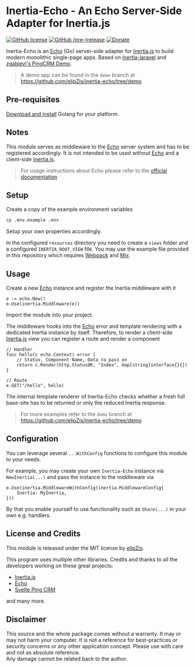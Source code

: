 # Inertia-Echo - An Echo Server-Side Adapter for Inertia.js 
[![GitHub license](https://img.shields.io/github/license/elipzis/inertia-echo.svg)](https://github.com/elipzis/inertia-echo/blob/master/LICENSE.md) [![GitHub (pre-)release](https://img.shields.io/badge/release-0.1.0-yellow.svg)](https://github.com/elipzis/inertia-echo/releases/tag/0.1.0) [![Donate](https://img.shields.io/badge/Donate-PayPal-green.svg)](https://www.paypal.me/elipzis)

Inertia-Echo is an [Echo][3] (Go) server-side adapter for [Inertia.js][2] to build modern monolithic single-page apps. 
Based on [inertia-laravel][4] and [zgabievi's PingCRM Demo][5].

> A demo app can be found in the `demo` branch at https://github.com/elipZis/inertia-echo/tree/demo

## Pre-requisites
[Download and install][7] Golang for your platform.

## Notes
This module serves as middleware to the [Echo][3] server system and has to be registered accordingly.
It is not intended to be used without [Echo][3] and a client-side [Inertia.js][2].

> For usage instructions about Echo please refer to the [official documentation][14]

## Setup
Create a copy of the example environment variables
```sh
cp .env.example .env
```
Setup your own properties accordingly.

In the configured `resources` directory you need to create a `views` folder and a configured `INERTIA_ROOT_VIEW` file.
You may use the example file provided in this repository which requires [Webpack][15] and [Mix][16].

## Usage
Create a new [Echo][3] instance and register the Inertia middleware with it
```golang
e := echo.New()
e.Use(inertia.Middleware(e))
```
Import the module into your project.

The middleware hooks into the [Echo][3] error and template rendering with a dedicated Inertia instance by itself. 
Therefore, to render a client-side [Inertia.js][2] view you can register a route and render a component
```
// Handler
func hello(c echo.Context) error {
    // Status, Component Name, Data to pass on
    return c.Render(http.StatusOK, "Index", map[string]interface{}{})
}

// Route
e.GET("/hello", hello)
```
The internal template renderer of Inertia-Echo checks whether a fresh full base-site has to be returned or only the reduced Inertia response.

> For more examples refer to the `demo` branch at https://github.com/elipZis/inertia-echo/tree/demo

## Configuration
You can leverage several `...WithConfig` functions to configure this module to your needs.

For example, you may create your own `Inertia-Echo` instance via `NewInertia(...)` and pass the instance to the middleware via 
```
e.Use(inertia.MiddlewareWithConfig(inertia.MiddlewareConfig{
    Inertia: MyInertia,
}))
```
By that you enable yourself to use functionality such as `Share(...)` in your own e.g. handlers.

## License and Credits
This module is released under the MIT license by [elipZis][1].

This program uses multiple other libraries. Credits and thanks to all the developers working on these great projects:
* [Inertia.js][2]
* [Echo][3]
* [Svelte Ping CRM][5]

and many more.

## Disclaimer
This source and the whole package comes without a warranty. It may or may not harm your computer. 
It is not a reference for best-practices or security concerns or any other application concept.
Please use with care and not as absolute reference.  
Any damage cannot be related back to the author. 

  [1]: https://elipZis.com
  [2]: https://inertiajs.com/
  [3]: https://echo.labstack.com/
  [4]: https://github.com/inertiajs/inertia-laravel
  [5]: https://github.com/zgabievi/pingcrm-svelte
  [6]: https://svelte.dev/
  [7]: https://golang.org/dl/
  [8]: https://www.postgresql.org/download/
  [9]: https://github.com/go-gorm/gorm/
  [10]: https://github.com/gorilla/sessions
  [11]: https://github.com/dgrijalva/jwt-go
  [12]: https://github.com/go-playground/validator
  [13]: https://github.com/joho/godotenv
  [14]: https://echo.labstack.com/guide
  [15]: https://webpack.js.org/
  [16]: https://laravel.com/docs/8.x/mix
